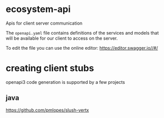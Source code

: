 # ecosystem-api
Apis for client server communication


The `openapi.yaml` file contains definitions of the services and models that will be available for our client to access on the server.

To edit the file you can use the online editor: https://editor.swagger.io//#/

# creating client stubs

openapi3 code generation is supported by a few projects

## java
https://github.com/pmlopes/slush-vertx
